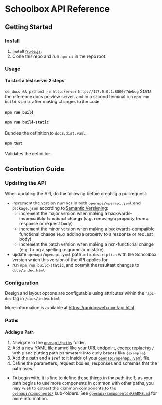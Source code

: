 # Schoolbox API Reference

## Getting Started

### Install

1. Install [Node.js](https://nodejs.org/).
2. Clone this repo and run `npm ci` in the repo root.

### Usage

#### To start a test server 2 steps
`cd docs && python3 -m http.server`
`http://127.0.0.1:8000/?debug`
Starts the reference docs preview server.
and in a second terminal run `npm run build-static` after making changes to the code

#### `npm run build`
#### `npm run build-static`
Bundles the definition to `docs/dist.yaml`.

#### `npm test`
Validates the definition.

## Contribution Guide

### Updating the API

When updating the API, do the following before creating a pull request:
* increment the version number in both `openapi/openapi.yaml` and `package.json`
  according to [Semantic Versioning](https://semver.org/#summary):
  * increment the major version when making a backwards-incompatible functional
    change (e.g. removing a property from a response or request body)
  * increment the minor version when making a backwards-compatible functional
    change (e.g. adding a property to a response or request body)
  * increment the patch version when making a non-functional change
    (e.g. fixing a spelling or grammar mistake)
* update `openapi/openapi.yaml` path `info.description` with the Schoolbox
  version which this version of the API applies for
* run `npm run build-static`, and commit the resultant changes to
  `docs/index.html`

### Configuration

Design and layout options are configurable using attributes within the `rapi-doc` tag in `/docs/index.html`

More information is available at https://rapidocweb.com/api.html


### Paths

#### Adding a Path

1. Navigate to the [`openapi/paths`](openapi/paths) folder.
2. Add a new YAML file named like your URL endpoint, except replacing
   `/` with `@` and putting path parameters into curly braces like `{example}`.
3. Add the path and a `$ref` to it inside of your
   [`openapi/openapi.yaml`](openapi/openapi.yaml) file.
4. Define the parameters, request bodies, responses and schemas that the path
   uses.
  * To begin with, it is fine to define these things in the path itself; as your
    path begins to use more components in common with other paths, you may wish
    to extract the common components to the
    [`openapi/components/`](openapi/components) sub-folders.
    See [`openapi/components/README.md`](openapi/components/README.md) for more
    information.
